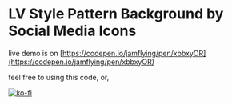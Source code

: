 # LV Style Pattern Background by Social Media Icons

live demo is on [https://codepen.io/jamflying/pen/xbbxyOR](https://codepen.io/jamflying/pen/xbbxyOR)

feel free to using this code, or,

[![ko-fi](https://ko-fi.com/img/githubbutton_sm.svg)](https://ko-fi.com/T6T01D9CDW)

